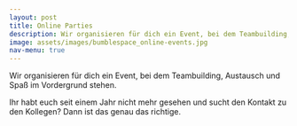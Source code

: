 ```yaml
---
layout: post
title: Online Parties
description: Wir organisieren für dich ein Event, bei dem Teambuilding, Austausch und Spaß im Vordergrund stehen.
image: assets/images/bumblespace_online-events.jpg
nav-menu: true
---
```

Wir organisieren für dich ein Event, bei dem Teambuilding, Austausch und Spaß im Vordergrund stehen.

Ihr habt euch seit einem Jahr nicht mehr gesehen und sucht den Kontakt zu den Kollegen? Dann ist das genau das richtige.
